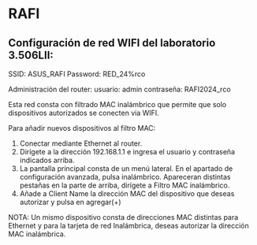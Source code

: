 # RAFI

## Configuración de red WIFI del laboratorio 3.506LII:
SSID: ASUS_RAFI
Password: RED_24%rco

Administración del router:
usuario: admin
contraseña: RAFI2024_rco

Esta red consta con filtrado MAC inalámbrico que permite que solo dispositivos autorizados se conecten via WIFI.

Para añadir nuevos dispositivos al filtro MAC:
1) Conectar mediante Ethernet al router.
2) Dirígete a la dirección 192.168.1.1 e ingresa el usuario y contraseña indicados arriba.
3) La pantalla principal consta de un menú lateral. En el apartado de configuración avanzada, pulsa inalámbrico. Apareceran distintas pestañas en la parte de arriba, dirígete a Filtro MAC inalámbrico.
4) Añade a Client Name la dirección MAC del dispositivo que deseas autorizar y pulsa en agregar(+)

NOTA: Un mismo dispositivo consta de direcciones MAC distintas para Ethernet y para la tarjeta de red Inalámbrica, deseas autorizar la dirección MAC inalámbrica.
